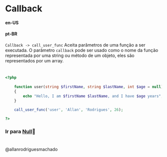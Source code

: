 # Callback

#### en-US

#### pt-BR

`Callback -> call_user_func` Aceita parâmetros de uma função a ser executada. O parâmetro `callback` pode ser usado
como o nome da função representada por uma string ou método de um objeto, eles são representados por um array.

#

```php
<?php
    
    function user(string $firstName, string $lastName, int $age = null) 
    {
    	echo "Hello, I am $firstName $lastName, and I have $age years";
    }
    
    call_user_func('user', 'Allan', 'Rodrigues', 26);

?>
```

### Ir para [Null](10Null.md)🚀

#

@allanrodriguesmachado
